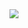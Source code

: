 <img align="center" src="https://github-readme-stats.vercel.app/api?username=it-zeusx&theme=dark&hide_border=true&bg-color=#0D1117" />
